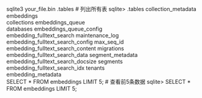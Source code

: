 sqlite3 your_file.bin
.tables           # 列出所有表
sqlite> .tables
  collection_metadata                embeddings                       
  collections                        embeddings_queue                 
  databases                          embeddings_queue_config          
  embedding_fulltext_search          maintenance_log                  
  embedding_fulltext_search_config   max_seq_id                       
  embedding_fulltext_search_content  migrations                       
  embedding_fulltext_search_data     segment_metadata                 
  embedding_fulltext_search_docsize  segments                         
  embedding_fulltext_search_idx      tenants                          
  embedding_metadata     
SELECT * FROM embeddings LIMIT 5;  # 查看前5条数据
sqlite> SELECT * FROM embeddings LIMIT 5;
